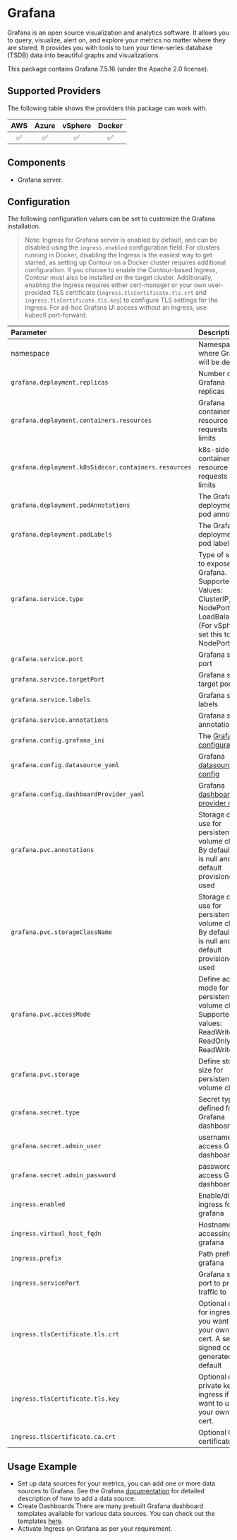 # Grafana

Grafana is an open source visualization and analytics software. It allows you to query, visualize, alert on, and explore your metrics no matter where they are stored. It provides you with tools to turn your time-series database (TSDB) data into beautiful graphs and visualizations.

This package contains Grafana 7.5.16 (under the Apache 2.0 license).

## Supported Providers

The following table shows the providers this package can work with.

| AWS  |  Azure  | vSphere  | Docker |
|:---:|:---:|:---:|:---:|
| ✅  |  ✅  | ✅  | ✅ |

## Components

- Grafana server.

## Configuration

The following configuration values can be set to customize the Grafana installation.

> Note: Ingress for Grafana server is enabled by default, and can be disabled using the `ingress.enabled` configuration field. For clusters running in Docker, disabling the Ingress is the easiest way to get started, as setting up Contour on a Docker cluster requires additional configuration.
> If you choose to enable the Contour-based Ingress, Contour must also be installed on the target cluster. Additionally, enabling the Ingress requires either cert-manager or your own user-provided TLS certificate (`ingress.tlsCertificate.tls.crt` and `ingress.tlsCertificate.tls.key`) to configure TLS settings for the Ingress. For ad-hoc Grafana UI access without an Ingress, use kubectl port-forward.

| Parameter                                          | Description                                                                                                                       | Type        | Default                                    |
|:----------------------------------------------------|:-----------------------------------------------------------------------------------------------------------------------------------|:-------------|:--------------------------------------------|
| namespace                                          | Namespace where Grafana will be deployed                                                                                          | string      | grafana                              |
| `grafana.deployment.replicas`                        | Number of Grafana replicas                                                                                                        | integer     | 1                                          |
| `grafana.deployment.containers.resources`            | Grafana container resource requests and limits                                                                                    | map         | {}                                         |
| `grafana.deployment.k8sSidecar.containers.resources` | k8s-sidecar container resource requests and limits                                                                                | map         | {}                                         |
| `grafana.deployment.podAnnotations`                  | The Grafana deployments pod annotations                                                                                           | map         | {}                                         |
| `grafana.deployment.podLabels`                       | The Grafana deployments pod labels                                                                                                | map         | {}                                         |
| `grafana.service.type`                               | Type of service to expose Grafana. Supported Values: ClusterIP, NodePort, LoadBalancer. (For vSphere set this to NodePort)        | string      | LoadBalancer                               |
| `grafana.service.port`                               | Grafana service port                                                                                                              | integer     | 80                                         |
| `grafana.service.targetPort`                         | Grafana service target port                                                                                                       | integer     | 9093                                       |
| `grafana.service.labels`                             | Grafana service labels                                                                                                            | map         | {}                                         |
| `grafana.service.annotations`                        | Grafana service annotations                                                                                                       | map         | {}                                         |
| `grafana.config.grafana_ini`                         | The [Grafana configuration](https://github.com/grafana/grafana/blob/master/conf/defaults.ini)                                     | config file | grafana.ini                                |
| `grafana.config.datasource_yaml`                     | Grafana [datasource config](https://grafana.com/docs/grafana/latest/administration/provisioning/#example-data-source-config-file) | string      | prometheus                                 |
| `grafana.config.dashboardProvider_yaml`              | Grafana [dashboard provider config](https://grafana.com/docs/grafana/latest/administration/provisioning/#dashboards)              | yaml file   | provider.yaml                              |
| `grafana.pvc.annotations`                            | Storage class to use for persistent volume claim. By default this is null and default provisioner is used                         | string      | null                                       |
| `grafana.pvc.storageClassName`                       | Storage class to use for persistent volume claim. By default this is null and default provisioner is used                         | string      | null                                       |
| `grafana.pvc.accessMode`                             | Define access mode for persistent volume claim. Supported values: ReadWriteOnce, ReadOnlyMany, ReadWriteMany                      | string      | ReadWriteOnce                              |
| `grafana.pvc.storage`                                | Define storage size for persistent volume claim                                                                                   | string      | 2Gi                                        |
| `grafana.secret.type`                                | Secret type defined for Grafana dashboard                                                                                         | string      | Opaque                                     |
| `grafana.secret.admin_user`                          | username to access Grafana dashboard                                                                                              | string      | YWRtaW4=                                   |
| `grafana.secret.admin_password`                      | password to access Grafana dashboard                                                                                              | string      | admin                                      |
| `ingress.enabled`                                    | Enable/disable ingress for grafana                                                                                                | boolean     | true                                       |
| `ingress.virtual_host_fqdn`                         | Hostname for accessing grafana                                                                                                    | string      | grafana.system.tanzu                       |
| `ingress.prefix`                                    | Path prefix for grafana                                                                                                           | string      | /                                          |
| `ingress.servicePort`                                | Grafana service port to proxy traffic to                                                                                          | integer     | 80                                         |
| `ingress.tlsCertificate.tls.crt`                    | Optional cert for ingress if you want to use your own TLS cert. A self signed cert is generated by default                        | string      | Generated cert                             |
| `ingress.tlsCertificate.tls.key`                     | Optional cert private key for ingress if you want to use your own TLS cert.                                                       | string      | Generated cert private key                 |
| `ingress.tlsCertificate.ca.crt`                      | Optional CA certificate                                                                                                           | string      | CA certificate                             |

## Usage Example

- Set up data sources for your metrics, you can add one or more data sources to Grafana. See the Grafana [documentation](https://grafana.com/docs/grafana/latest/datasources/add-a-data-source/) for detailed description of how to add a data source.
- Create Dashboards
There are many prebuilt Grafana dashboard templates available for various data sources. You can check out the templates [here](https://grafana.com/grafana/dashboards).
- Activate Ingress on Grafana as per your requirement.
